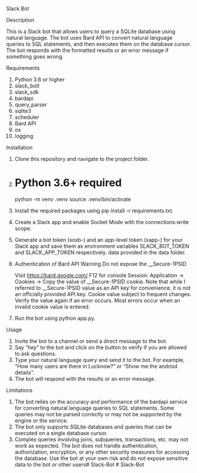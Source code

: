 Slack Bot

Description

This is a Slack bot that allows users to query a SQLite database using natural language. The bot uses Bard API to convert natural language queries to SQL statements, and then executes them on the database
cursor. The bot responds with the formatted results or an error message if something goes wrong.


Requirements
1. Python 3.6 or higher
2. slack_bolt
3. slack_sdk
4. bardapi
5. query_parser
6. sqlite3
7. scheduler
8. Bard API
9. os
10. logging


Installation

1. Clone this repository and navigate to the project folder.
2. # Python 3.6+ required
    python -m venv .venv
    source .venv/bin/activate
2. Install the required packages using pip install -r requirements.txt.
3. Create a Slack app and enable Socket Mode with the connections:write scope.
4. Generate a bot token (xoxb-) and an app-level token (xapp-) for your Slack app and save them as
environment variables SLACK_BOT_TOKEN and SLACK_APP_TOKEN respectively.
data provided in the data folder.
5. Authentication of Bard API
    Warning Do not expose the __Secure-1PSID

    Visit https://bard.google.com/
    F12 for console
    Session: Application → Cookies → Copy the value of __Secure-1PSID cookie.
    Note that while I referred to __Secure-1PSID value as an API key for convenience,   it    is not an officially provided API key. Cookie value subject to frequent changes. Verify the value again if an error occurs. Most errors occur when an invalid cookie value is entered.

6. Run the bot using python app.py.

Usage
1. Invite the bot to a channel or send a direct message to the bot.
2. Say “hey” to the bot and click on the button to verify if you are allowed to ask questions.
3. Type your natural language query and send it to the bot. For example, “How many users are there in Lucknow?” or “Show me the android details”.
4. The bot will respond with the results or an error message.

Limitations
1. The bot relies on the accuracy and performance of the bardapi service for
converting natural language queries to SQL statements. Some queries may not be parsed correctly or may not be supported by the engine or the service.
2. The bot only supports SQLite databases and queries that can be executed on a single database cursor.
3. Complex queries involving joins, subqueries, transactions, etc. may not work as expected.
The bot does not handle authentication, authorization, encryption, or any other security measures for
accessing the database. Use the bot at your own risk and do not expose sensitive data to the bot or other
users#   S l a c k - B o t  
 #   S l a c k - B o t  
 
